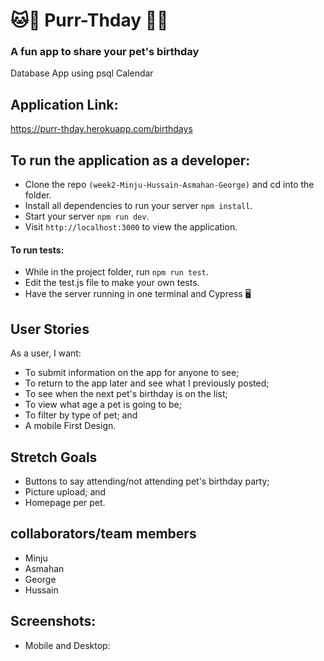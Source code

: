 # 🐱🐶 Purr-Thday 🐧🐰
### A fun app to share your pet's birthday 
Database App using psql Calendar 

## Application Link:
https://purr-thday.herokuapp.com/birthdays

## To run the application as a developer:
- Clone the repo `(week2-Minju-Hussain-Asmahan-George)` and cd into the folder.
- Install all dependencies to run your server `npm install`.
- Start your server `npm run dev`.
- Visit `http://localhost:3000` to view the application.

#### To run tests:
- While in the project folder, run `npm run test`.
- Edit the test.js file to make your own tests.
- Have the server running in one terminal and Cypress 🖥

## User Stories
As a user, I want:
- To submit information on the app for anyone to see;
- To return to the app later and see what I previously posted; 
- To see when the next pet's birthday is on the list;
- To view what age a pet is going to be;
- To filter by type of pet; and 
- A mobile First Design.

## Stretch Goals
- Buttons to say attending/not attending pet's birthday party; 
- Picture upload; and
- Homepage per pet.

## collaborators/team members
- Minju
- Asmahan
- George
- Hussain

## Screenshots:
- Mobile and Desktop:




